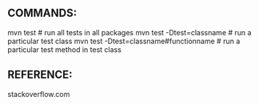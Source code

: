 COMMANDS:
---------
mvn test   # run all tests in all packages
mvn test -Dtest=classname   # run a particular test class
mvn test -Dtest=classname#functionname   # run a particular test method in test class


REFERENCE:
----------
stackoverflow.com
